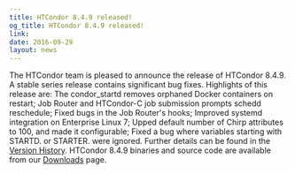 ```yaml
---
title: HTCondor 8.4.9 released!
og_title: HTCondor 8.4.9 released!
link: 
date: 2016-09-29
layout: news
---
```


The HTCondor team is pleased to announce the release of HTCondor 8.4.9. A stable series release contains significant bug fixes.  Highlights of this release are: The condor_startd removes orphaned Docker containers on restart; Job Router and HTCondor-C job submission prompts schedd reschedule; Fixed bugs in the Job Router's hooks; Improved systemd integration on Enterprise Linux 7; Upped default number of Chirp attributes to 100, and made it configurable; Fixed a bug where variables starting with STARTD. or STARTER. were ignored.  Further details can be found in the <a href="manual/v8.4.9/10_3Stable_Release.html">Version History</a>. HTCondor 8.4.9 binaries and source code are available from our <a href="downloads/">Downloads</a> page. 
